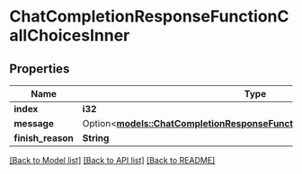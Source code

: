 # ChatCompletionResponseFunctionCallChoicesInner

## Properties

Name | Type | Description | Notes
------------ | ------------- | ------------- | -------------
**index** | **i32** |  | 
**message** | Option<[**models::ChatCompletionResponseFunctionCallChoicesInnerMessage**](ChatCompletionResponseFunctionCall_choices_inner_message.md)> |  | [optional]
**finish_reason** | **String** |  | 

[[Back to Model list]](../README.md#documentation-for-models) [[Back to API list]](../README.md#documentation-for-api-endpoints) [[Back to README]](../README.md)


